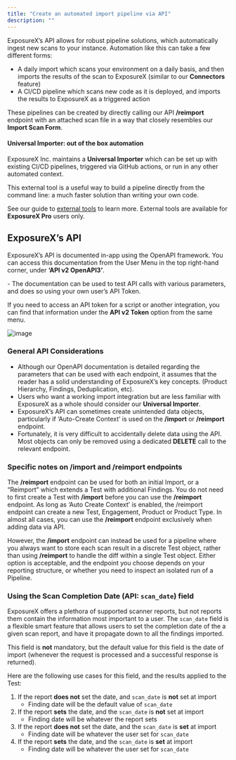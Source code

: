 ```yaml
---
title: "Create an automated import pipeline via API"
description: ""
---
```


ExposureX’s API allows for robust pipeline solutions, which automatically ingest new scans to your instance. Automation like this can take a few different forms:

* A daily import which scans your environment on a daily basis, and then imports the results of the scan to ExposureX (similar to our **Connectors** feature)
* A CI/CD pipeline which scans new code as it is deployed, and imports the results to ExposureX as a triggered action

These pipelines can be created by directly calling our API **/reimport** endpoint with an attached scan file in a way that closely resembles our **Import Scan Form**. 

#### Universal Importer: out of the box automation

ExposureX Inc. maintains a **Universal Importer** which can be set up with existing CI/CD pipelines, triggered via GitHub actions, or run in any other automated context.

This external tool is a useful way to build a pipeline directly from the command line: a much faster solution than writing your own code.

See our guide to [external tools](../../external_tools) to learn more.  External tools are available for **ExposureX Pro** users only.

## ExposureX’s API

ExposureX’s API is documented in\-app using the OpenAPI framework. You can access this documentation from the User Menu in the top right\-hand corner, under **‘API v2 OpenAPI3’**.

\- The documentation can be used to test API calls with various parameters, and does so using your own user’s API Token.

If you need to access an API token for a script or another integration, you can find that information under the **API v2 Token** option from the same menu.

![image](images/api_pipeline_modelling.png)

### General API Considerations

* Although our OpenAPI documentation is detailed regarding the parameters that can be used with each endpoint, it assumes that the reader has a solid understanding of ExposureX’s key concepts. (Product Hierarchy, Findings, Deduplication, etc).
* Users who want a working import integration but are less familiar with ExposureX as a whole should consider our **Universal Importer**.
* ExposureX’s API can sometimes create unintended data objects, particularly if ‘Auto\-Create Context’ is used on the **/import** or **/reimport** endpoint.
* Fortunately, it is very difficult to accidentally delete data using the API. Most objects can only be removed using a dedicated **DELETE** call to the relevant endpoint.

### Specific notes on /import and /reimport endpoints

The **/reimport** endpoint can be used for both an initial Import, or a “Reimport” which extends a Test with additional Findings. You do not need to first create a Test with **/import** before you can use the **/reimport** endpoint. As long as ‘Auto Create Context’ is enabled, the /reimport endpoint can create a new Test, Engagement, Product or Product Type. In almost all cases, you can use the **/reimport** endpoint exclusively when adding data via API.

However, the **/import** endpoint can instead be used for a pipeline where you always want to store each scan result in a discrete Test object, rather than using **/reimport** to handle the diff within a single Test object. Either option is acceptable, and the endpoint you choose depends on your reporting structure, or whether you need to inspect an isolated run of a Pipeline.

### Using the Scan Completion Date (API: `scan_date`) field

ExposureX offers a plethora of supported scanner reports, but not reports them contain the information most important to a user. The `scan_date` field is a flexible smart feature that allows users to set the completion date of the a given scan report, and have it propagate down to all the findings imported.

This field is **not** mandatory, but the default value for this field is the date of import (whenever the request is processed and a successful response is returned).

Here are the following use cases for this field, and the results applied to the Test:

1. If the report **does not** set the date, and `scan_date` is **not** set at import
    - Finding date will be the default value of `scan_date`
2. If the report **sets** the date, and the `scan_date` is **not** set at import
    - Finding date will be whatever the report sets
3. If the report **does not** set the date, and the `scan_date` is **set** at import
    - Finding date will be whatever the user set for `scan_date`
4. If the report **sets** the date, and the `scan_date` is **set** at import
    - Finding date will be whatever the user set for `scan_date`

